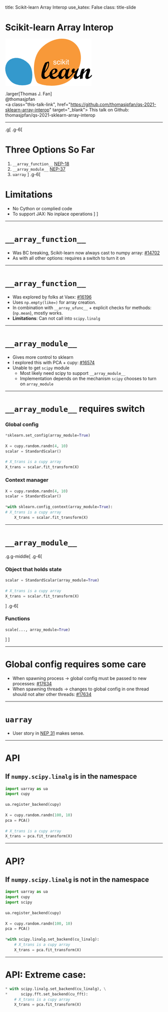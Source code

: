 title: Scikit-learn Array Interop
use_katex: False
class: title-slide

# Scikit-learn Array Interop

![](images/scikit-learn-logo-notext.png)

.larger[Thomas J. Fan]<br>
@thomasjpfan<br>
<a class="this-talk-link", href="https://github.com/thomasjpfan/qs-2021-sklearn-array-interop" target="_blank">
This talk on Github: thomasjpfan/qs-2021-sklearn-array-interop</a>

---

.g[
.g-6[
# Three Options So Far

1. `__array_function__` [NEP-18](https://numpy.org/neps/nep-0018-array-function-protocol.html)
2. `__array_module__` [NEP-37](https://numpy.org/neps/nep-0037-array-module.html)
3. `uarray`
]
.g-6[
# Limitations
- No Cython or complied code
- To support JAX: No inplace operations
]
]

---

# `__array_function__`

- Was BC breaking, Scikit-learn now always cast to numpy array: [#14702](https://github.com/scikit-learn/scikit-learn/pull/14702)
- As with all other options: requires a switch to turn it on

---

# `__array_function__`

- Was explored by folks at Vaex: [#16196](https://github.com/scikit-learn/scikit-learn/pull/16196)
- Uses `np.empty(like=)` for array creation.
- In combination with `__array_ufunc__` + explicit checks for methods: (`np.mean`), mostly works.
- **Limitations**: Can not call into `scipy.linalg`

---

# `__array_module__`

- Gives more control to sklearn
- I explored this with PCA + cupy: [#16574](https://github.com/scikit-learn/scikit-learn/pull/16574)
- Unable to get `scipy` module
    - Most likely need scipy to support `__array_module__`
    - Implementation depends on the mechanism `scipy` chooses to turn on `array_module`

---

# `__array_module__` requires switch

### Global config
```python
*sklearn.set_config(array_module=True)

X = cupy.random.randn(4, 10)
scalar = StandardScalar()

# X_trans is a cupy array
X_trans = scalar.fit_transform(X)
```

### Context manager
```python
X = cupy.random.randn(4, 10)
scalar = StandardScalar()

*with sklearn.config_context(array_module=True):
# X_trans is a cupy array
    X_trans = scalar.fit_transform(X)
```

---

# `__array_module__`

.g.g-middle[
.g-6[
### Object that holds state
```python
scalar = StandardScalar(array_module=True)

# X_trans is a cupy array
X_trans = scalar.fit_transform(X)
```
]
.g-6[
### Functions

```python
scale(..., array_module=True)
```
]
]


---

# Global config requires some care

- When spawning process -> global config must be passed to new processes: [#17634](https://github.com/scikit-learn/scikit-learn/pull/17634)
- When spawning threads -> changes to global config in one thread should not alter other threads: [#17634](https://github.com/scikit-learn/scikit-learn/pull/18736)

---

# `uarray`

- User story in [NEP 31](https://numpy.org/neps/nep-0031-uarray.html) makes sense.

---

# API
## If `numpy.scipy.linalg` is in the namespace

```python
import uarray as ua
import cupy

ua.register_backend(cupy)

X = cupy.random.randn(100, 10)
pca = PCA()

# X_trans is a cupy array
X_trans = pca.fit_transform(X)
```

---

# API?
## If `numpy.scipy.linalg` is not in the namespace

```python
import uarray as ua
import cupy
import scipy

ua.register_backend(cupy)

X = cupy.random.randn(100, 10)
pca = PCA()

*with scipy.linalg.set_backend(cu_linalg):
    # X_trans is a cupy array
    X_trans = pca.fit_transform(X)
```

---

# API: Extreme case:

```python
* with scipy.linalg.set_backend(cu_linalg), \
*      scipy.fft.set_backend(cu_fft):
    # X_trans is a cupy array
    X_trans = pca.fit_transform(X)
```
